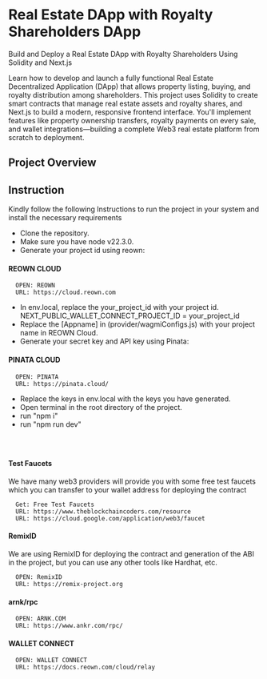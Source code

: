 # Real Estate DApp with Royalty Shareholders DApp

Build and Deploy a Real Estate DApp with Royalty Shareholders Using Solidity and Next.js

Learn how to develop and launch a fully functional Real Estate Decentralized Application (DApp) that allows property listing, buying, and royalty distribution among shareholders. This project uses Solidity to create smart contracts that manage real estate assets and royalty shares, and Next.js to build a modern, responsive frontend interface. You'll implement features like property ownership transfers, royalty payments on every sale, and wallet integrations—building a complete Web3 real estate platform from scratch to deployment.

## Project Overview

## Instruction

Kindly follow the following Instructions to run the project in your system and install the necessary requirements

- Clone the repository.
- Make sure you have node v22.3.0.
- Generate your project id using reown:

#### REOWN CLOUD

```
  OPEN: REOWN
  URL: https://cloud.reown.com
```
- In env.local, replace the your_project_id with your project id. NEXT_PUBLIC_WALLET_CONNECT_PROJECT_ID = your_project_id
- Replace the [Appname] in (provider/wagmiConfigs.js) with your project name in REOWN Cloud.
- Generate your secret key and API key using Pinata:

#### PINATA CLOUD

```
  OPEN: PINATA
  URL: https://pinata.cloud/
```

- Replace the keys in env.local with the keys you have generated.
- Open terminal in the root directory of the project.
- run "npm i"
- run "npm run dev"

```



```

#### Test Faucets

We have many web3 providers will provide you with some free test faucets which you can transfer to your wallet address for deploying the contract

```
  Get: Free Test Faucets
  URL: https://www.theblockchaincoders.com/resource
  URL: https://cloud.google.com/application/web3/faucet
```

#### RemixID

We are using RemixID for deploying the contract and generation of the ABI in the project, but you can use any other tools like Hardhat, etc.

```
  OPEN: RemixID
  URL: https://remix-project.org
```

#### arnk/rpc

```
  OPEN: ARNK.COM
  URL: https://www.ankr.com/rpc/
```


#### WALLET CONNECT

```
  OPEN: WALLET CONNECT
  URL: https://docs.reown.com/cloud/relay
```
